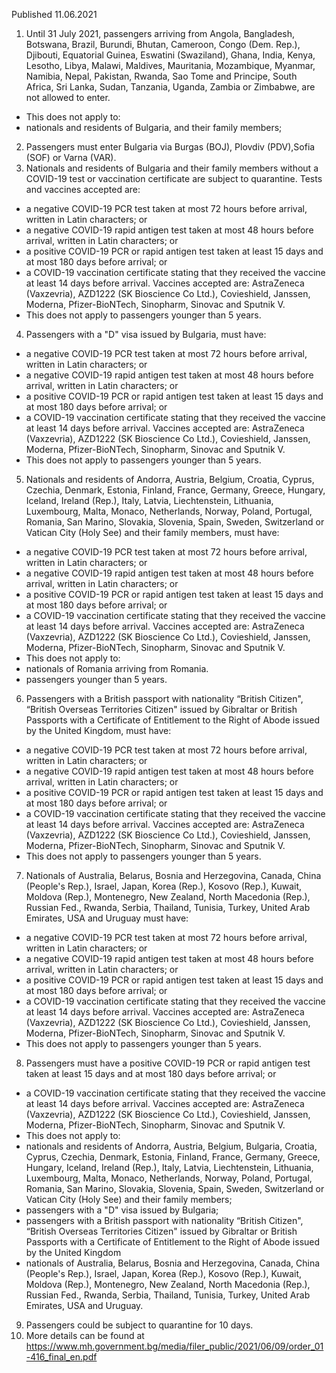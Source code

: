 Published 11.06.2021
1. Until 31 July 2021, passengers arriving from Angola, Bangladesh, Botswana, Brazil, Burundi, Bhutan, Cameroon, Congo (Dem. Rep.), Djibouti, Equatorial Guinea, Eswatini (Swaziland), Ghana, India, Kenya, Lesotho, Libya, Malawi, Maldives, Mauritania, Mozambique, Myanmar, Namibia, Nepal, Pakistan, Rwanda, Sao Tome and Principe, South Africa, Sri Lanka, Sudan, Tanzania, Uganda, Zambia or Zimbabwe, are not allowed to enter.
- This does not apply to:
- nationals and residents of Bulgaria, and their family members;
2. Passengers must enter Bulgaria via Burgas (BOJ), Plovdiv (PDV),Sofia (SOF) or Varna (VAR).
3. Nationals and residents of Bulgaria and their family members without a COVID-19 test or vaccination certificate are subject to quarantine. Tests and vaccines accepted are:
- a negative COVID-19 PCR test taken at most 72 hours before arrival, written in Latin characters; or
- a negative COVID-19 rapid antigen test taken at most 48 hours before arrival, written in Latin characters; or
- a positive COVID-19 PCR or rapid antigen test taken at least 15 days and at most 180 days before arrival; or
- a COVID-19 vaccination certificate stating that they received the vaccine at least 14 days before arrival. Vaccines accepted are: AstraZeneca (Vaxzevria), AZD1222 (SK Bioscience Co Ltd.), Covieshield, Janssen, Moderna, Pfizer-BioNTech, Sinopharm, Sinovac and Sputnik V.
- This does not apply to passengers younger than 5 years.
4. Passengers with a "D" visa issued by Bulgaria, must have:
- a negative COVID-19 PCR test taken at most 72 hours before arrival, written in Latin characters; or
- a negative COVID-19 rapid antigen test taken at most 48 hours before arrival, written in Latin characters; or
- a positive COVID-19 PCR or rapid antigen test taken at least 15 days and at most 180 days before arrival; or
- a COVID-19 vaccination certificate stating that they received the vaccine at least 14 days before arrival. Vaccines accepted are: AstraZeneca (Vaxzevria), AZD1222 (SK Bioscience Co Ltd.), Covieshield, Janssen, Moderna, Pfizer-BioNTech, Sinopharm, Sinovac and Sputnik V.
- This does not apply to passengers younger than 5 years.
5. Nationals and residents of Andorra, Austria, Belgium, Croatia, Cyprus, Czechia, Denmark, Estonia, Finland, France, Germany, Greece, Hungary, Iceland, Ireland (Rep.), Italy, Latvia, Liechtenstein, Lithuania, Luxembourg, Malta, Monaco, Netherlands, Norway, Poland, Portugal, Romania, San Marino, Slovakia, Slovenia, Spain, Sweden, Switzerland or Vatican City (Holy See) and their family members, must have:
- a negative COVID-19 PCR test taken at most 72 hours before arrival, written in Latin characters; or
- a negative COVID-19 rapid antigen test taken at most 48 hours before arrival, written in Latin characters; or
- a positive COVID-19 PCR or rapid antigen test taken at least 15 days and at most 180 days before arrival; or
- a COVID-19 vaccination certificate stating that they received the vaccine at least 14 days before arrival. Vaccines accepted are: AstraZeneca (Vaxzevria), AZD1222 (SK Bioscience Co Ltd.), Covieshield, Janssen, Moderna, Pfizer-BioNTech, Sinopharm, Sinovac and Sputnik V.
- This does not apply to:
- nationals of Romania arriving from Romania. 
- passengers younger than 5 years.
6. Passengers with a British passport with nationality “British Citizen", “British Overseas Territories Citizen" issued by Gibraltar or British Passports with a Certificate of Entitlement to the Right of Abode issued by the United Kingdom, must have:
- a negative COVID-19 PCR test taken at most 72 hours before arrival, written in Latin characters; or
- a negative COVID-19 rapid antigen test taken at most 48 hours before arrival, written in Latin characters; or
- a positive COVID-19 PCR or rapid antigen test taken at least 15 days and at most 180 days before arrival; or
- a COVID-19 vaccination certificate stating that they received the vaccine at least 14 days before arrival. Vaccines accepted are: AstraZeneca (Vaxzevria), AZD1222 (SK Bioscience Co Ltd.), Covieshield, Janssen, Moderna, Pfizer-BioNTech, Sinopharm, Sinovac and Sputnik V.
- This does not apply to passengers younger than 5 years.
7. Nationals of Australia, Belarus, Bosnia and Herzegovina, Canada, China (People's Rep.), Israel, Japan, Korea (Rep.), Kosovo (Rep.), Kuwait, Moldova (Rep.), Montenegro, New Zealand, North Macedonia (Rep.), Russian Fed., Rwanda, Serbia, Thailand, Tunisia, Turkey, United Arab Emirates, USA and Uruguay must have:
- a negative COVID-19 PCR test taken at most 72 hours before arrival, written in Latin characters; or
- a negative COVID-19 rapid antigen test taken at most 48 hours before arrival, written in Latin characters; or
- a positive COVID-19 PCR or rapid antigen test taken at least 15 days and at most 180 days before arrival; or
- a COVID-19 vaccination certificate stating that they received the vaccine at least 14 days before arrival. Vaccines accepted are: AstraZeneca (Vaxzevria), AZD1222 (SK Bioscience Co Ltd.), Covieshield, Janssen, Moderna, Pfizer-BioNTech, Sinopharm, Sinovac and Sputnik V.
- This does not apply to passengers younger than 5 years.
8. Passengers must have a positive COVID-19 PCR or rapid antigen test taken at least 15 days and at most 180 days before arrival; or
- a COVID-19 vaccination certificate stating that they received the vaccine at least 14 days before arrival. Vaccines accepted are: AstraZeneca (Vaxzevria), AZD1222 (SK Bioscience Co Ltd.), Covieshield, Janssen, Moderna, Pfizer-BioNTech, Sinopharm, Sinovac and Sputnik V.
- This does not apply to:
- nationals and residents of Andorra, Austria, Belgium, Bulgaria, Croatia, Cyprus, Czechia, Denmark, Estonia, Finland, France, Germany, Greece, Hungary, Iceland, Ireland (Rep.), Italy, Latvia, Liechtenstein, Lithuania, Luxembourg, Malta, Monaco, Netherlands, Norway, Poland, Portugal, Romania, San Marino, Slovakia, Slovenia, Spain, Sweden, Switzerland or Vatican City (Holy See) and their family members;
- passengers with a "D" visa issued by Bulgaria;
- passengers with a British passport with nationality “British Citizen", “British Overseas Territories Citizen" issued by Gibraltar or British Passports with a Certificate of Entitlement to the Right of Abode issued by the United Kingdom
- nationals of Australia, Belarus, Bosnia and Herzegovina, Canada, China (People's Rep.), Israel, Japan, Korea (Rep.), Kosovo (Rep.), Kuwait, Moldova (Rep.), Montenegro, New Zealand, North Macedonia (Rep.), Russian Fed., Rwanda, Serbia, Thailand, Tunisia, Turkey, United Arab Emirates, USA and Uruguay.
9. Passengers could be subject to quarantine for 10 days.
10. More details can be found at <a href="https://www.mh.government.bg/media/filer_public/2021/06/09/order_01-416_final_en.pdf">https://www.mh.government.bg/media/filer_public/2021/06/09/order_01-416_final_en.pdf</a> 


